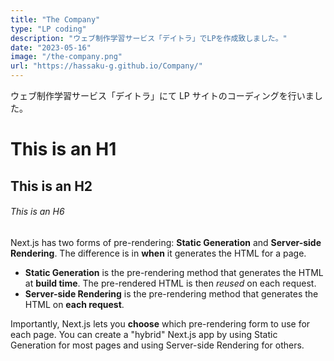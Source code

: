 ```yaml
---
title: "The Company"
type: "LP coding"
description: "ウェブ制作学習サービス「デイトラ」でLPを作成致しました。"
date: "2023-05-16"
image: "/the-company.png"
url: "https://hassaku-g.github.io/Company/"
---
```


ウェブ制作学習サービス「デイトラ」にて LP サイトのコーディングを行いました。

# This is an H1

## This is an H2

###### This is an H6

Next.js has two forms of pre-rendering: **Static Generation** and **Server-side Rendering**. The difference is in **when** it generates the HTML for a page.

- **Static Generation** is the pre-rendering method that generates the HTML at **build time**. The pre-rendered HTML is then _reused_ on each request.
- **Server-side Rendering** is the pre-rendering method that generates the HTML on **each request**.

Importantly, Next.js lets you **choose** which pre-rendering form to use for each page. You can create a "hybrid" Next.js app by using Static Generation for most pages and using Server-side Rendering for others.
